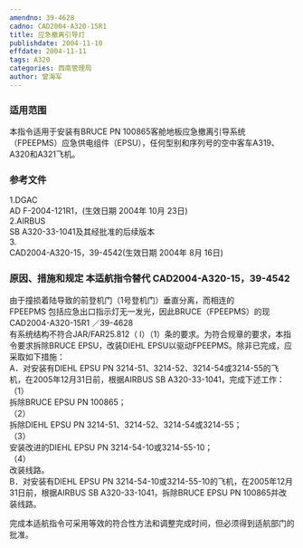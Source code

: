```yaml
---
amendno: 39-4628  
cadno: CAD2004-A320-15R1  
title: 应急撤离引导灯  
publishdate: 2004-11-10  
effdate: 2004-11-11  
tags: A320  
categories: 西南管理局  
author: 曾海军  
---
```

  
### 适用范围  
本指令适用于安装有BRUCE PN 100865客舱地板应急撤离引导系统
（FPEEPMS）应急供电组件（EPSU），任何型别和序列号的空中客车A319、
A320和A321飞机。  
  
<!--more-->  
### 参考文件  
1.DGAC  
 AD F-2004-121R1，(生效日期 2004年 10月 23日)  
2.AIRBUS  
 SB A320-33-1041及其经批准的后续版本  
3.  
CAD2004-A320-15，39-4542(生效日期 2004年 8月 16日)  
  
### 原因、措施和规定 本适航指令替代 CAD2004-A320-15，39-4542  
由于撞损着陆导致的前登机门（1号登机门）垂直分离，而相连的  
FPEEPMS 包括应急出口指示灯无一发光，因此BRUCE（FPEEPMS）的现  
       CAD2004-A320-15R1  ／39-4628  
有系统结构不符合JAR/FAR25.812（ l）（1）条的要求。为符合规章的要求，本指令要求拆除BRUCE EPSU，改装DIEHL EPSU以驱动FPEEPMS。除非已完成，应采取如下措施：  
A．对安装有DIEHL EPSU PN 3214-51、3214-52、3214-54或3214-55的飞机，在2005年12月31日前，根据AIRBUS SB A320-33-1041，完成下述工作：  
（1）  
拆除BRUCE EPSU PN 100865；  
（2）  
拆除DIEHL EPSU PN 3214-51、3214-52、3214-54或3214-55；  
（3）  
安装改进的DIEHL EPSU PN 3214-54-10或3214-55-10；  
（4）  
改装线路。  
B．对安装有DIEHL EPSU PN 3214-54-10或3214-55-10的飞机，在2005年12月31日前，根据AIRBUS SB A320-33-1041，拆除BRUCE EPSU PN 100865并改装线路。  
  
完成本适航指令可采用等效的符合性方法和调整完成时间，但必须得到适航部门的批准。  
